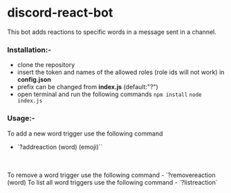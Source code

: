 # discord-react-bot
This bot adds reactions to specific words in a message sent in a channel.

### Installation:-
- clone the repository
- insert the token and names of the allowed roles (role ids will not work) in **config.json**
- prefix can be changed from **index.js** (default:"?")
- open terminal and run the following commands
`npm install`
`node index.js`

### Usage:-
To add a new word trigger use the following command
<br>
- `?addreaction (word) (emoji)``
<br/>
<br>
To remove a word trigger use the following command
- `?removereaction (word)
To list all word triggers use the following command
- `?listreaction`
